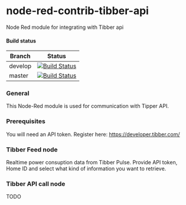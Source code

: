 # node-red-contrib-tibber-api
Node Red module for integrating with Tibber api

#### Build status

|  Branch  | Status           |
|----------|------------------|
|develop   | [![Build Status](https://travis-ci.org/bisand/node-red-contrib-tibber-api.svg?branch=develop)](https://travis-ci.org/bisand/node-red-contrib-tibber-api) |
| master | [![Build Status](https://travis-ci.org/bisand/node-red-contrib-tibber-api.svg?branch=master)](https://travis-ci.org/bisand/node-red-contrib-tibber-api) |
 
### General
This Node-Red module is used for communication with Tipper API.

### Prerequisites
You will need an API token. Register here: https://developer.tibber.com/

### Tibber Feed node
Realtime power consuption data from Tibber Pulse. Provide API token, Home ID and select what kind of information you want to retrieve.

### Tibber API call node
TODO
